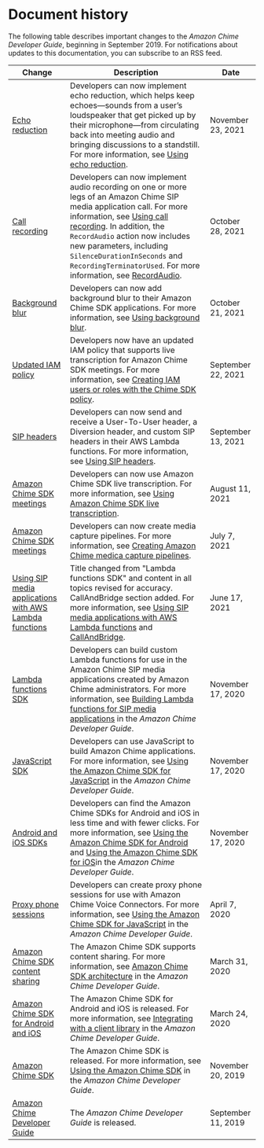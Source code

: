 # Document history<a name="doc-history"></a>

The following table describes important changes to the *Amazon Chime Developer Guide*, beginning in September 2019\. For notifications about updates to this documentation, you can subscribe to an RSS feed\.

| Change | Description | Date | 
| --- |--- |--- |
| [Echo reduction](#doc-history) | Developers can now implement echo reduction, which helps keep echoes—sounds from a user’s loudspeaker that get picked up by their microphone—from circulating back into meeting audio and bringing discussions to a standstill\. For more information, see [Using echo reduction](https://docs.aws.amazon.com/chime/latest/dg/use-echo-reduction.html)\. | November 23, 2021 | 
| [Call recording](#doc-history) | Developers can now implement audio recording on one or more legs of an Amazon Chime SIP media application call\. For more information, see [Using call recording](https://docs.aws.amazon.com/chime/latest/dg/sip-apps-call-record.html)\. In addition, the `RecordAudio` action now includes new parameters, including `SilenceDurationInSeconds` and `RecordingTerminatorUsed`\. For more information, see [RecordAudio](https://docs.aws.amazon.com/chime/latest/dg/record-audio.html)\. | October 28, 2021 | 
| [Background blur](#doc-history) | Developers can now add background blur to their Amazon Chime SDK applications\. For more information, see [Using background blur](https://docs.aws.amazon.com/chime/latest/dg/background-blur.html)\. | October 21, 2021 | 
| [Updated IAM policy](#doc-history) | Developers now have an updated IAM policy that supports live transcription for Amazon Chime SDK meetings\. For more information, see [Creating IAM users or roles with the Chime SDK policy](https://docs.aws.amazon.com/chime/latest/dg/iam-users-roles.html)\. | September 22, 2021 | 
| [SIP headers](#doc-history) | Developers can now send and receive a User\-To\-User header, a Diversion header, and custom SIP headers in their AWS Lambda functions\. For more information, see [Using SIP headers](https://docs.aws.amazon.com/chime/latest/dg/sip-headers.html)\. | September 13, 2021 | 
| [Amazon Chime SDK meetings](#doc-history) | Developers can now use Amazon Chime SDK live transcription\. For more information, see [ Using Amazon Chime SDK live transcription](https://docs.aws.amazon.com/chime/latest/dg/meeting-transcription.html)\. | August 11, 2021 | 
| [Amazon Chime SDK meetings](#doc-history) | Developers can now create media capture pipelines\. For more information, see [ Creating Amazon Chime medica capture pipelines](https://docs.aws.amazon.com/chime/latest/dg/media-capture.html)\. | July 7, 2021 | 
| [Using SIP media applications with AWS Lambda functions](#doc-history) | Title changed from "Lambda functions SDK" and content in all topics revised for accuracy\. CallAndBridge section added\. For more information, see [Using SIP media applications with AWS Lambda functions](https://docs.aws.amazon.com/chime/latest/dg/build-lambdas-for-sip-sdk.html) and [CallAndBridge](https://docs.aws.amazon.com/chime/latest/dg/call-and-bridge.html)\. | June 17, 2021 | 
| [Lambda functions SDK](#doc-history) | Developers can build custom Lambda functions for use in the Amazon Chime SIP media applications created by Amazon Chime administrators\. For more information, see [Building Lambda functions for SIP media applications](https://docs.aws.amazon.com/chime/latest/dg/build-lambdas-for-sip-sdk.html) in the *Amazon Chime Developer Guide*\. | November 17, 2020 | 
| [JavaScript SDK](#doc-history) | Developers can use JavaScript to build Amazon Chime applications\. For more information, see [Using the Amazon Chime SDK for JavaScript](https://docs.aws.amazon.com/chime/latest/dg/overview-javascript.html) in the *Amazon Chime Developer Guide*\. | November 17, 2020 | 
| [Android and iOS SDKs](#doc-history) | Developers can find the Amazon Chime SDKs for Android and iOS in less time and with fewer clicks\. For more information, see [Using the Amazon Chime SDK for Android](https://docs.aws.amazon.com/chime/latest/dg/sdk-for-android.html) and [Using the Amazon Chime SDK for iOS](https://docs.aws.amazon.com/chime/latest/dg/sdk-for-ios.html)in the *Amazon Chime Developer Guide*\. | November 17, 2020 | 
| [Proxy phone sessions](#doc-history) | Developers can create proxy phone sessions for use with Amazon Chime Voice Connectors\. For more information, see [Using the Amazon Chime SDK for JavaScript](https://docs.aws.amazon.com/chime/latest/dg/use-javascript-sdk-top.html) in the *Amazon Chime Developer Guide*\. | April 7, 2020 | 
| [Amazon Chime SDK content sharing](#doc-history) | The Amazon Chime SDK supports content sharing\. For more information, see [Amazon Chime SDK architecture](https://docs.aws.amazon.com/chime/latest/dg/meetings-sdk.html#mtg-arch) in the *Amazon Chime Developer Guide*\. | March 31, 2020 | 
| [Amazon Chime SDK for Android and iOS](#doc-history) | The Amazon Chime SDK for Android and iOS is released\. For more information, see [Integrating with a client library](https://docs.aws.amazon.com/chime/latest/dg/mtgs-sdk-client-lib.html) in the *Amazon Chime Developer Guide*\. | March 24, 2020 | 
| [Amazon Chime SDK](#doc-history) | The Amazon Chime SDK is released\. For more information, see [Using the Amazon Chime SDK](https://docs.aws.amazon.com/chime/latest/dg/meetings-sdk.html) in the *Amazon Chime Developer Guide*\. | November 20, 2019 | 
| [Amazon Chime Developer Guide](#doc-history) | The *Amazon Chime Developer Guide* is released\. | September 11, 2019 | 
